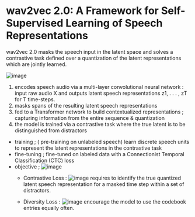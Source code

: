 # wav2vec 2.0: A Framework for Self-Supervised Learning of Speech Representations

wav2vec 2.0 masks the speech input in the latent space and solves a contrastive task defined over a quantization of the latent representations which are jointly learned.

![image](https://user-images.githubusercontent.com/70581043/154834428-8aa76910-a039-4e49-a754-58c5ef681aa4.png)
1.  encodes speech audio via a multi-layer convolutional neural network : 
input raw audio X and outputs latent speech representations z1, . . . , zT for T time-steps.
2. masks spans of the resulting latent speech representations 
3. fed to a Transformer network to build contextualized representations ; capturing information from the entire sequence & quantization
4. the model is trained via a contrastive task where the true latent is to be distinguished from distractors

- training ; ( pre-training on unlabeled speech) learn discrete speech units to represent the latent representations in the contrastive task
- fine-tuning ;  fine-tuned on labeled data with a Connectionist Temporal Classification (CTC) loss
- objective ; ![image](https://user-images.githubusercontent.com/70581043/154834662-13d59c97-ffe7-4bd4-92f3-b666ea792d59.png)
    - Contrastive Loss : 
![image](https://user-images.githubusercontent.com/70581043/154834676-a4e52c88-4f42-4823-982e-be965ae244f6.png)
requires to identify the true quantized latent speech representation for a masked time step within a set of distractors. 

    - Diversity Loss : 
![image](https://user-images.githubusercontent.com/70581043/154834679-934f0b43-b4ef-46a5-87ac-0a641314e39c.png)
encourage the model to use the codebook entries equally often.

